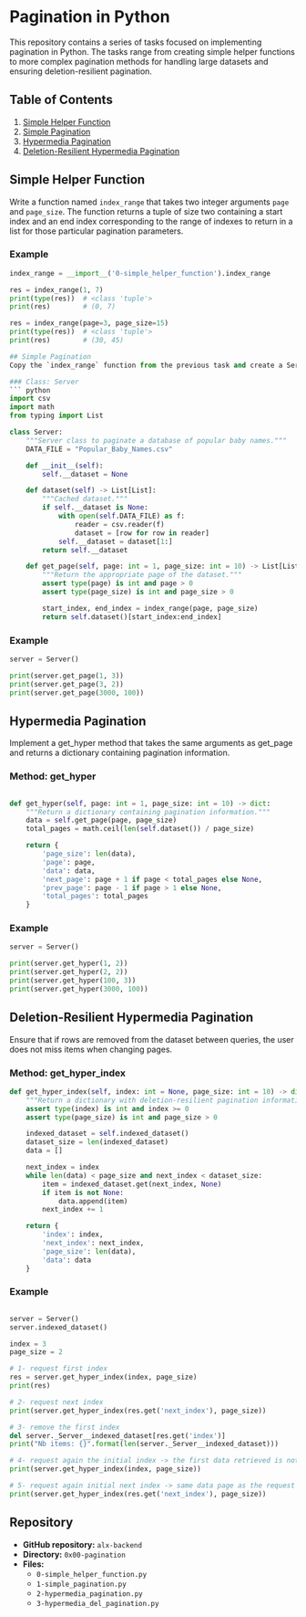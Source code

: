 # Pagination in Python

This repository contains a series of tasks focused on implementing pagination in Python. The tasks range from creating simple helper functions to more complex pagination methods for handling large datasets and ensuring deletion-resilient pagination.

## Table of Contents
1. [Simple Helper Function](#simple-helper-function)
2. [Simple Pagination](#simple-pagination)
3. [Hypermedia Pagination](#hypermedia-pagination)
4. [Deletion-Resilient Hypermedia Pagination](#deletion-resilient-hypermedia-pagination)

## Simple Helper Function

Write a function named `index_range` that takes two integer arguments `page` and `page_size`. The function returns a tuple of size two containing a start index and an end index corresponding to the range of indexes to return in a list for those particular pagination parameters.

### Example
```python
index_range = __import__('0-simple_helper_function').index_range

res = index_range(1, 7)
print(type(res))  # <class 'tuple'>
print(res)        # (0, 7)

res = index_range(page=3, page_size=15)
print(type(res))  # <class 'tuple'>
print(res)        # (30, 45)

## Simple Pagination
Copy the `index_range` function from the previous task and create a Server class to paginate a database of popular baby names.

### Class: Server
``` python
import csv
import math
from typing import List

class Server:
    """Server class to paginate a database of popular baby names."""
    DATA_FILE = "Popular_Baby_Names.csv"

    def __init__(self):
        self.__dataset = None

    def dataset(self) -> List[List]:
        """Cached dataset."""
        if self.__dataset is None:
            with open(self.DATA_FILE) as f:
                reader = csv.reader(f)
                dataset = [row for row in reader]
            self.__dataset = dataset[1:]
        return self.__dataset

    def get_page(self, page: int = 1, page_size: int = 10) -> List[List]:
        """Return the appropriate page of the dataset."""
        assert type(page) is int and page > 0
        assert type(page_size) is int and page_size > 0

        start_index, end_index = index_range(page, page_size)
        return self.dataset()[start_index:end_index]

```


### Example
``` python
server = Server()

print(server.get_page(1, 3))
print(server.get_page(3, 2))
print(server.get_page(3000, 100))
```


## Hypermedia Pagination
Implement a get_hyper method that takes the same arguments as get_page and returns a dictionary containing pagination information.


### Method: get_hyper
``` python

def get_hyper(self, page: int = 1, page_size: int = 10) -> dict:
    """Return a dictionary containing pagination information."""
    data = self.get_page(page, page_size)
    total_pages = math.ceil(len(self.dataset()) / page_size)

    return {
        'page_size': len(data),
        'page': page,
        'data': data,
        'next_page': page + 1 if page < total_pages else None,
        'prev_page': page - 1 if page > 1 else None,
        'total_pages': total_pages
    }

```


### Example
``` python
server = Server()

print(server.get_hyper(1, 2))
print(server.get_hyper(2, 2))
print(server.get_hyper(100, 3))
print(server.get_hyper(3000, 100))
```

## Deletion-Resilient Hypermedia Pagination
Ensure that if rows are removed from the dataset between queries, the user does not miss items when changing pages.

### Method: get_hyper_index
```python
def get_hyper_index(self, index: int = None, page_size: int = 10) -> dict:
    """Return a dictionary with deletion-resilient pagination information."""
    assert type(index) is int and index >= 0
    assert type(page_size) is int and page_size > 0

    indexed_dataset = self.indexed_dataset()
    dataset_size = len(indexed_dataset)
    data = []

    next_index = index
    while len(data) < page_size and next_index < dataset_size:
        item = indexed_dataset.get(next_index, None)
        if item is not None:
            data.append(item)
        next_index += 1

    return {
        'index': index,
        'next_index': next_index,
        'page_size': len(data),
        'data': data
    }
```

### Example
```python

server = Server()
server.indexed_dataset()

index = 3
page_size = 2

# 1- request first index
res = server.get_hyper_index(index, page_size)
print(res)

# 2- request next index
print(server.get_hyper_index(res.get('next_index'), page_size))

# 3- remove the first index
del server._Server__indexed_dataset[res.get('index')]
print("Nb items: {}".format(len(server._Server__indexed_dataset)))

# 4- request again the initial index -> the first data retrieved is not the same as the first request
print(server.get_hyper_index(index, page_size))

# 5- request again initial next index -> same data page as the request 2-
print(server.get_hyper_index(res.get('next_index'), page_size))
```


## Repository
- **GitHub repository:** `alx-backend`
- **Directory:** `0x00-pagination`
- **Files:**
  - `0-simple_helper_function.py`
  - `1-simple_pagination.py`
  - `2-hypermedia_pagination.py`
  - `3-hypermedia_del_pagination.py`
